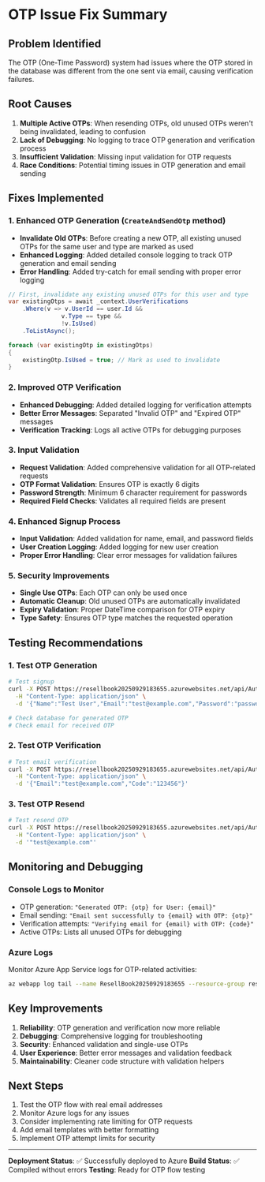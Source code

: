 # OTP Issue Fix Summary

## Problem Identified
The OTP (One-Time Password) system had issues where the OTP stored in the database was different from the one sent via email, causing verification failures.

## Root Causes
1. **Multiple Active OTPs**: When resending OTPs, old unused OTPs weren't being invalidated, leading to confusion
2. **Lack of Debugging**: No logging to trace OTP generation and verification process
3. **Insufficient Validation**: Missing input validation for OTP requests
4. **Race Conditions**: Potential timing issues in OTP generation and email sending

## Fixes Implemented

### 1. Enhanced OTP Generation (`CreateAndSendOtp` method)
- **Invalidate Old OTPs**: Before creating a new OTP, all existing unused OTPs for the same user and type are marked as used
- **Enhanced Logging**: Added detailed console logging to track OTP generation and email sending
- **Error Handling**: Added try-catch for email sending with proper error logging

```csharp
// First, invalidate any existing unused OTPs for this user and type
var existingOtps = await _context.UserVerifications
    .Where(v => v.UserId == user.Id && 
               v.Type == type && 
               !v.IsUsed)
    .ToListAsync();

foreach (var existingOtp in existingOtps)
{
    existingOtp.IsUsed = true; // Mark as used to invalidate
}
```

### 2. Improved OTP Verification
- **Enhanced Debugging**: Added detailed logging for verification attempts
- **Better Error Messages**: Separated "Invalid OTP" and "Expired OTP" messages
- **Verification Tracking**: Logs all active OTPs for debugging purposes

### 3. Input Validation
- **Request Validation**: Added comprehensive validation for all OTP-related requests
- **OTP Format Validation**: Ensures OTP is exactly 6 digits
- **Password Strength**: Minimum 6 character requirement for passwords
- **Required Field Checks**: Validates all required fields are present

### 4. Enhanced Signup Process
- **Input Validation**: Added validation for name, email, and password fields
- **User Creation Logging**: Added logging for new user creation
- **Proper Error Handling**: Clear error messages for validation failures

### 5. Security Improvements
- **Single Use OTPs**: Each OTP can only be used once
- **Automatic Cleanup**: Old unused OTPs are automatically invalidated
- **Expiry Validation**: Proper DateTime comparison for OTP expiry
- **Type Safety**: Ensures OTP type matches the requested operation

## Testing Recommendations

### 1. Test OTP Generation
```bash
# Test signup
curl -X POST https://resellbook20250929183655.azurewebsites.net/api/Auth/signup \
  -H "Content-Type: application/json" \
  -d '{"Name":"Test User","Email":"test@example.com","Password":"password123"}'

# Check database for generated OTP
# Check email for received OTP
```

### 2. Test OTP Verification
```bash
# Test email verification
curl -X POST https://resellbook20250929183655.azurewebsites.net/api/Auth/verify-email \
  -H "Content-Type: application/json" \
  -d '{"Email":"test@example.com","Code":"123456"}'
```

### 3. Test OTP Resend
```bash
# Test resend OTP
curl -X POST https://resellbook20250929183655.azurewebsites.net/api/Auth/resend-otp \
  -H "Content-Type: application/json" \
  -d '"test@example.com"'
```

## Monitoring and Debugging

### Console Logs to Monitor
- OTP generation: `"Generated OTP: {otp} for User: {email}"`
- Email sending: `"Email sent successfully to {email} with OTP: {otp}"`
- Verification attempts: `"Verifying email for {email} with OTP: {code}"`
- Active OTPs: Lists all unused OTPs for debugging

### Azure Logs
Monitor Azure App Service logs for OTP-related activities:
```bash
az webapp log tail --name ResellBook20250929183655 --resource-group resell-panda-rg
```

## Key Improvements
1. **Reliability**: OTP generation and verification now more reliable
2. **Debugging**: Comprehensive logging for troubleshooting
3. **Security**: Enhanced validation and single-use OTPs
4. **User Experience**: Better error messages and validation feedback
5. **Maintainability**: Cleaner code structure with validation helpers

## Next Steps
1. Test the OTP flow with real email addresses
2. Monitor Azure logs for any issues
3. Consider implementing rate limiting for OTP requests
4. Add email templates with better formatting
5. Implement OTP attempt limits for security

---
**Deployment Status**: ✅ Successfully deployed to Azure
**Build Status**: ✅ Compiled without errors
**Testing**: Ready for OTP flow testing